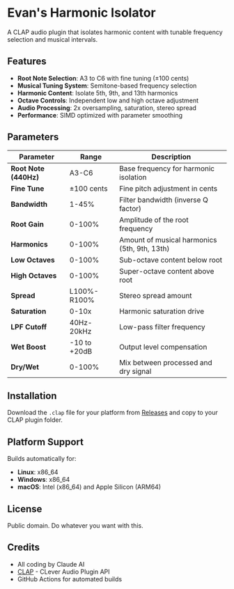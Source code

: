 # Evan's Harmonic Isolator

A CLAP audio plugin that isolates harmonic content with tunable frequency selection and musical intervals.

## Features

- **Root Note Selection**: A3 to C6 with fine tuning (±100 cents)
- **Musical Tuning System**: Semitone-based frequency selection
- **Harmonic Content**: Isolate 5th, 9th, and 13th harmonics
- **Octave Controls**: Independent low and high octave adjustment
- **Audio Processing**: 2x oversampling, saturation, stereo spread
- **Performance**: SIMD optimized with parameter smoothing

## Parameters

| Parameter | Range | Description |
|-----------|--------|-------------|
| **Root Note (440Hz)** | A3-C6 | Base frequency for harmonic isolation |
| **Fine Tune** | ±100 cents | Fine pitch adjustment in cents |
| **Bandwidth** | 1-45% | Filter bandwidth (inverse Q factor) |
| **Root Gain** | 0-100% | Amplitude of the root frequency |
| **Harmonics** | 0-100% | Amount of musical harmonics (5th, 9th, 13th) |
| **Low Octaves** | 0-100% | Sub-octave content below root |
| **High Octaves** | 0-100% | Super-octave content above root |
| **Spread** | L100%-R100% | Stereo spread amount |
| **Saturation** | 0-10x | Harmonic saturation drive |
| **LPF Cutoff** | 40Hz-20kHz | Low-pass filter frequency |
| **Wet Boost** | -10 to +20dB | Output level compensation |
| **Dry/Wet** | 0-100% | Mix between processed and dry signal |

## Installation

Download the `.clap` file for your platform from [Releases](../../releases) and copy to your CLAP plugin folder.

## Platform Support

Builds automatically for:
- **Linux**: x86_64
- **Windows**: x86_64  
- **macOS**: Intel (x86_64) and Apple Silicon (ARM64)

## License

Public domain. Do whatever you want with this.

## Credits

- All coding by Claude AI
- [CLAP](https://github.com/free-audio/clap) - CLever Audio Plugin API
- GitHub Actions for automated builds
